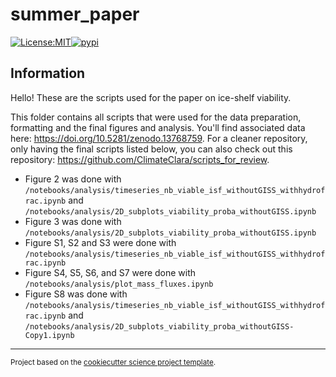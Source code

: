 summer_paper
==============================

[![License:MIT](https://img.shields.io/badge/License-MIT-lightgray.svg?style=flt-square)](https://opensource.org/licenses/MIT)[![pypi](https://img.shields.io/pypi/v/summer_paper.svg)](https://pypi.org/project/summer_paper)


Information
-----------

Hello! These are the scripts used for the paper on ice-shelf viability.

This folder contains all scripts that were used for the data preparation, formatting and the final figures and analysis. You'll find associated data here: https://doi.org/10.5281/zenodo.13768759. For a cleaner repository, only having the final scripts listed below, you can also check out this repository: https://github.com/ClimateClara/scripts_for_review.

- Figure 2 was done with ``/notebooks/analysis/timeseries_nb_viable_isf_withoutGISS_withhydrofrac.ipynb`` and ``/notebooks/analysis/2D_subplots_viability_proba_withoutGISS.ipynb``
- Figure 3 was done with ``/notebooks/analysis/2D_subplots_viability_proba_withoutGISS.ipynb``
- Figure S1, S2 and S3 were done with ``/notebooks/analysis/timeseries_nb_viable_isf_withoutGISS_withhydrofrac.ipynb``
- Figure S4, S5, S6, and S7 were done with ``/notebooks/analysis/plot_mass_fluxes.ipynb``
- Figure S8 was done with ``/notebooks/analysis/timeseries_nb_viable_isf_withoutGISS_withhydrofrac.ipynb`` and ``/notebooks/analysis/2D_subplots_viability_proba_withoutGISS-Copy1.ipynb``

--------



<p><small>Project based on the <a target="_blank" href="https://github.com/jbusecke/cookiecutter-science-project">cookiecutter science project template</a>.</small></p>
